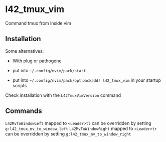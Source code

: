 # l42_tmux_vim

Command tmux from inside vim

## Installation

Some alternatives:

- With plug or pathogene 

- put into `~/.config/nvim/pack/start`

- put into `~/.config/nvim/pack/opt`
  `packadd! l42_tmux_vim` in your startup scripts


Check installation with the `L42TmuxVimVersion` command

## Commands

`L42MvToWindowLeft` mapped to `<Leader>tl` can be overridden by setting `g:l42_tmux_mv_to_window_left`
`L42MvToWindowRight` mapped to `<Leader>tr` can be overridden by setting `g:l42_tmux_mv_to_window_right`
